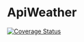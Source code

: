 # ApiWeather

[![Coverage Status](https://coveralls.io/repos/github/tiago154/api_weather/badge.svg)](https://coveralls.io/github/tiago154/api_weather)